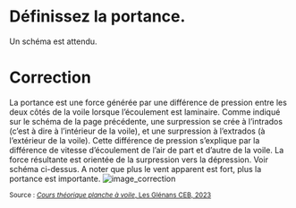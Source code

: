 ﻿# Définissez la portance.
Un schéma est attendu.

# Correction
La portance est une force générée par une différence de pression entre les deux côtés de la voile lorsque l’écoulement est laminaire. Comme indiqué sur le schéma de la page précédente, une surpression se crée à l’intrados (c’est à dire à l’intérieur de la voile), et une surpression à l’extrados (à l’extérieur de la voile). Cette différence de pression s’explique par la différence de vitesse d’écoulement de l’air de part et d’autre de la voile. La force résultante est orientée de la surpression vers la dépression. Voir schéma ci-dessus. A noter que plus le vent apparent est fort, plus la portance est importante.
![image_correction](images/ecoulements_laminaires.png)

<small>Source : [*Cours théorique planche à voile*, Les Glénans CEB, 2023](https://encadrementbenevole.glenans.asso.fr/wp-content/uploads/2023/07/Cours-theorique-PAV-Version-1.pdf) </small>
